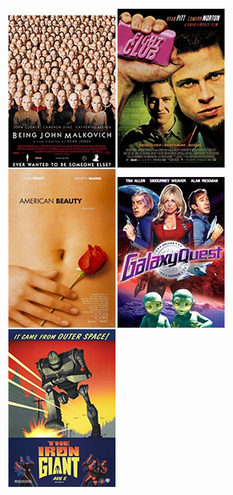  [![Being John Malkovich](../images/Being_John_Malkovich_1999.jpg)](http://www.imdb.com/title/tt0120601) [![Fight Club](../images/Fight_Club_1999.jpg)](http://www.imdb.com/title/tt0137523) [![American Beauty](../images/American_Beauty_1999.jpg)](http://www.imdb.com/title/tt0169547) [![Galaxy Quest](../images/Galaxy_Quest_1999.jpg)](http://www.imdb.com/title/tt0177789) [![The Iron Giant](../images/The_Iron_Giant_1999.jpg)](http://www.imdb.com/title/tt0129167)